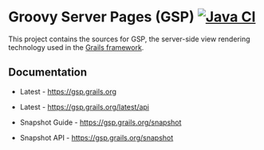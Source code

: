 # Groovy Server Pages (GSP) [![Java CI](https://github.com/grails/grails-gsp/actions/workflows/gradle.yml/badge.svg?event=push)](https://github.com/grails/grails-gsp/actions/workflows/gradle.yml)

This project contains the sources for GSP, the server-side view rendering technology used in the [Grails framework](https://grails.org).

## Documentation

* Latest - https://gsp.grails.org
* Latest - https://gsp.grails.org/latest/api


* Snapshot Guide - https://gsp.grails.org/snapshot
* Snapshot API - https://gsp.grails.org/snapshot

